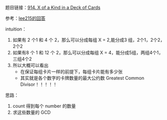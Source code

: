 题目链接：[914. X of a Kind in a Deck of Cards](https://leetcode.com/problems/x-of-a-kind-in-a-deck-of-cards/)

参考：[lee215的回答](https://leetcode.com/problems/x-of-a-kind-in-a-deck-of-cards/discuss/175845/C%2B%2BJavaPython-Greatest-Common-Divisor)

intuition：
1. 如果有 2 个1 和 4 个 2，那么可以分成每组 X = 2,能分成3 组，2个1，2个2，2个2
2. 如果有8 个 1 和 12 个 2，那么可以分成每组 X = 4，能分成5组，两组4个1，三组4个2
3. 所以大概可以看出
    - 在保证每组卡片一样的前提下，每组卡片能有多少张
    - 其实就是各个数字的卡牌数量的最大公约数 Greatest Common Divisor！！！！！

思路：
1. count 得到每个 number 的数量
2. 求这些数量的 GCD

